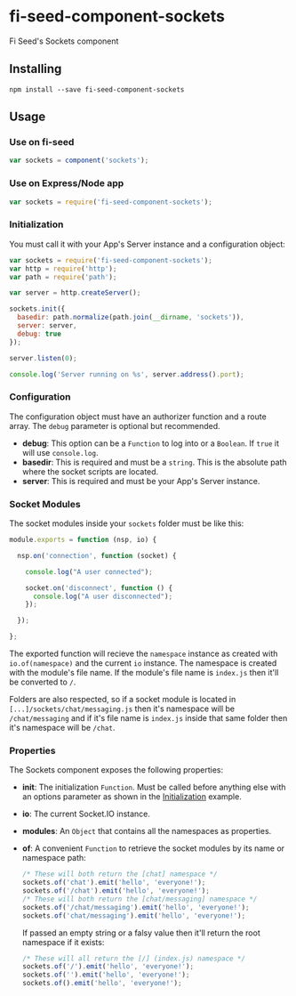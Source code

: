 # fi-seed-component-sockets
Fi Seed's Sockets component

## Installing

```
npm install --save fi-seed-component-sockets
```

## Usage
### Use on fi-seed

```js
var sockets = component('sockets');
```

### Use on Express/Node app

```js
var sockets = require('fi-seed-component-sockets');
```

### Initialization
You must call it with your App's Server instance and a configuration object:

```js
var sockets = require('fi-seed-component-sockets');
var http = require('http');
var path = require('path');

var server = http.createServer();

sockets.init({
  basedir: path.normalize(path.join(__dirname, 'sockets')),
  server: server,
  debug: true
});

server.listen(0);

console.log('Server running on %s', server.address().port);
```

### Configuration
The configuration object must have an authorizer function and a route array. The `debug` parameter is optional but recommended.
- **debug**: This option can be a `Function` to log into or a `Boolean`. If `true` it will use `console.log`.
- **basedir**: This is required and must be a `string`. This is the absolute path where the socket scripts are located.
- **server**: This is required and must be your App's Server instance.

### Socket Modules
The socket modules inside your `sockets` folder must be like this:

```js
module.exports = function (nsp, io) {

  nsp.on('connection', function (socket) {

    console.log("A user connected");

    socket.on('disconnect', function () {
      console.log("A user disconnected");
    });

  });

};
```

The exported function will recieve the `namespace` instance as created with `io.of(namespace)` and the current `io` instance. The namespace is created with the module's file name. If the module's file name is `index.js` then it'll be converted to `/`.

Folders are also respected, so if a socket module is located in `[...]/sockets/chat/messaging.js` then it's namespace will be `/chat/messaging` and if it's file name is `index.js` inside that same folder then it's namespace will be `/chat`.

### Properties
The Sockets component exposes the following properties:
- **init**: The initialization `Function`. Must be called before anything else with an options parameter as shown in the <a href="#initialization">Initialization</a> example.
- **io**: The current Socket.IO instance.
- **modules**: An `Object` that contains all the namespaces as properties.
- **of**: A convenient `Function` to retrieve the socket modules by its name or namespace path:

  ```js
  /* These will both return the [chat] namespace */
  sockets.of('chat').emit('hello', 'everyone!');
  sockets.of('/chat').emit('hello', 'everyone!');
  /* These will both return the [chat/messaging] namespace */
  sockets.of('/chat/messaging').emit('hello', 'everyone!');
  sockets.of('chat/messaging').emit('hello', 'everyone!');
  ```

  If passed an empty string or a falsy value then it'll return the root namespace if it exists:

  ```js
  /* These will all return the [/] (index.js) namespace */
  sockets.of('/').emit('hello', 'everyone!');
  sockets.of('').emit('hello', 'everyone!');
  sockets.of().emit('hello', 'everyone!');
  ```
